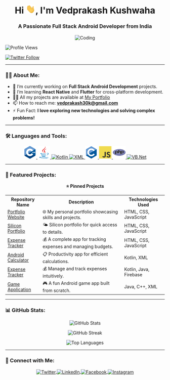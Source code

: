 <h1 align="center">Hi <img src="https://raw.githubusercontent.com/ABSphreak/ABSphreak/master/gifs/Hi.gif" width="30">, I'm Vedprakash Kushwaha</h1>
<h3 align="center">A Passionate Full Stack Android Developer from India</h3>

<p align="center">
  <img align="center" alt="Coding" width="400" src="https://media2.giphy.com/media/qgQUggAC3Pfv687qPC/giphy.webp?cid=790b76116ave6ofbgc4jkd9r78d84o9j3ijwvyfb8yox84uh&ep=v1_gifs_search&rid=giphy.webp&ct=g">
</p>

<p align="left"> <img src="https://komarev.com/ghpvc/?username=vedprakash30k&label=Profile%20views&color=0e75b6&style=flat" alt="Profile Views" /> </p>

<a href="https://twitter.com/krtvedant" target="_blank">
  <img src="https://img.shields.io/twitter/follow/krtvedant?logo=twitter&style=for-the-badge" alt="Twitter Follow" />
</a>

---

### 👨‍💻 About Me:
- 🔭 I’m currently working on **Full Stack Android Development** projects.
- 🌱 I’m learning **React Native** and **Flutter** for cross-platform development.
- 👨‍💻 All my projects are available at [My Portfolio](https://krtvedant.netlify.app)
- 📫 How to reach me: **vedprakash30k@gmail.com**
- ⚡ Fun Fact: **I love exploring new technologies and solving complex problems!**

---

### 🛠️ Languages and Tools:
<p align="center">
  <a href="https://www.w3schools.com/cpp/" target="_blank">
    <img src="https://raw.githubusercontent.com/devicons/devicon/master/icons/cplusplus/cplusplus-original.svg" alt="C++" width="40" height="40" />
  </a>
  <a href="https://www.java.com" target="_blank">
    <img src="https://raw.githubusercontent.com/devicons/devicon/master/icons/java/java-original.svg" alt="Java" width="40" height="40" />
  </a>
  <a href="https://kotlinlang.org" target="_blank">
    <img src="https://www.vectorlogo.zone/logos/kotlinlang/kotlinlang-icon.svg" alt="Kotlin" width="40" height="40" />
  </a>
  <a href="https://developer.mozilla.org/en-US/docs/Web/XML" target="_blank">
    <img src="https://www.vectorlogo.zone/logos/w3c_xml/w3c_xml-icon.svg" alt="XML" width="40" height="40" />
  </a>
  <a href="https://www.cprogramming.com/" target="_blank">
    <img src="https://raw.githubusercontent.com/devicons/devicon/master/icons/c/c-original.svg" alt="C" width="40" height="40" />
  </a>
  <a href="https://developer.mozilla.org/en-US/docs/Web/JavaScript" target="_blank">
    <img src="https://raw.githubusercontent.com/devicons/devicon/master/icons/javascript/javascript-original.svg" alt="JavaScript" width="40" height="40" />
  </a>
  <a href="https://www.php.net" target="_blank">
    <img src="https://raw.githubusercontent.com/devicons/devicon/master/icons/php/php-original.svg" alt="PHP" width="40" height="40" />
  </a>
  <a href="https://dotnet.microsoft.com/" target="_blank">
    <img src="https://www.vectorlogo.zone/logos/dotnet/dotnet-icon.svg" alt="VB.Net" width="40" height="40" />
  </a>
</p>

---

### 📂 Featured Projects:
<p align="center">
  <b>⭐️ Pinned Projects</b>
</p>
<table align="center">
  <tr>
    <th>Repository Name</th>
    <th>Description</th>
    <th>Technologies Used</th>
  </tr>
  <tr>
    <td><a href="https://krtvedant.netlify.app/">Portfolio Website</a></td>
    <td>🌐 My personal portfolio showcasing skills and projects.</td>
    <td>HTML, CSS, JavaScript</td>
  </tr>
  <tr>
    <td><a href="https://sitm.netlify.app/">Silicon Portfolio</a></td>
    <td>🌤️ Silicon portfolio for quick access to details.</td>
    <td>HTML, CSS, JavaScript</td>
  </tr>
  <tr>
    <td><a href="https://siliconexpense.netlify.app/">Expense Tracker</a></td>
    <td>💰 A complete app for tracking expenses and managing budgets.</td>
    <td>HTML, CSS, JavaScript</td>
  </tr>
  <tr>
    <td><a href="https://github.com/vedprakash30k/Android-calculator-">Android Calculator</a></td>
    <td>📋 Productivity app for efficient calculations.</td>
    <td>Kotlin, XML</td>
  </tr>
  <tr>
    <td><a href="https://github.com/vedprakash30k/expense-tracker">Expense Tracker</a></td>
    <td>💰 Manage and track expenses intuitively.</td>
    <td>Kotlin, Java, Firebase</td>
  </tr>
  <tr>
    <td><a href="https://github.com/vedprakash30k/car_racing-game">Game Application</a></td>
    <td>🎮 A fun Android game app built from scratch.</td>
    <td>Java, C++, XML</td>
  </tr>
</table>

---

### 📊 GitHub Stats:
<p align="center">
  <img src="https://github-readme-stats.vercel.app/api?username=vedprakash30k&show_icons=true&theme=radical" alt="GitHub Stats" />
</p>
<p align="center">
  <img src="https://github-readme-streak-stats.herokuapp.com/?user=vedprakash30k&theme=radical" alt="GitHub Streak" />
</p>
<p align="center">
  <img src="https://github-readme-stats.vercel.app/api/top-langs?username=vedprakash30k&show_icons=true&theme=radical&layout=compact" alt="Top Languages" />
</p>

---

### 🔗 Connect with Me:
<p align="center">
  <a href="https://twitter.com/krtvedant" target="_blank">
    <img align="center" src="https://raw.githubusercontent.com/rahuldkjain/github-profile-readme-generator/master/src/images/icons/Social/twitter.svg" alt="Twitter" height="30" width="40" />
  </a>
  <a href="https://www.linkedin.com/in/ved-prakash-631332284" target="_blank">
    <img align="center" src="https://raw.githubusercontent.com/rahuldkjain/github-profile-readme-generator/master/src/images/icons/Social/linked-in-alt.svg" alt="LinkedIn" height="30" width="40" />
  </a>
  <a href="https://facebook.com/krtvedant/" target="_blank">
    <img align="center" src="https://raw.githubusercontent.com/rahuldkjain/github-profile-readme-generator/master/src/images/icons/Social/facebook.svg" alt="Facebook" height="30" width="40" />
  </a>
  <a href="https://instagram.com/krtvedant/" target="_blank">
    <img align="center" src="https://raw.githubusercontent.com/rahuldkjain/github-profile-readme-generator/master/src/images/icons/Social/instagram.svg" alt="Instagram" height="30" width="40" />
  </a>
</p>
